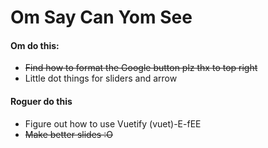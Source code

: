 # Om Say Can Yom See

#### Om do this:
* ~~Find how to format the Google button plz thx to top right~~
* Little dot things for sliders and arrow

#### Roguer do this
* Figure out how to use Vuetify (vuet)-E-fEE
* ~~Make better slides :O~~
